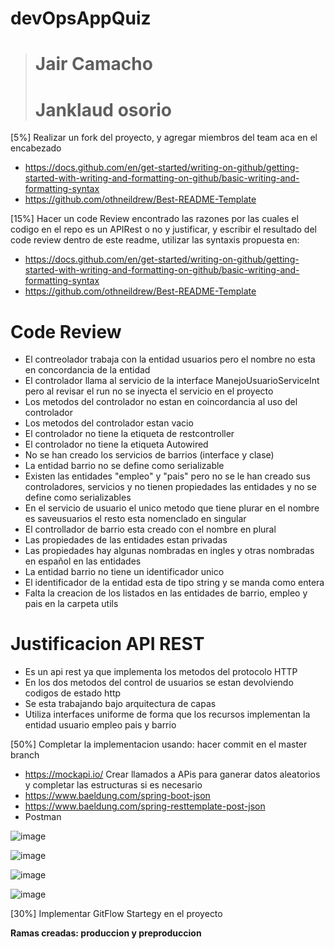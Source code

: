 # devOpsAppQuiz


> # Jair Camacho
> # Janklaud osorio 

[5%] Realizar un fork del proyecto, y agregar miembros del team aca en el encabezado

- https://docs.github.com/en/get-started/writing-on-github/getting-started-with-writing-and-formatting-on-github/basic-writing-and-formatting-syntax
- https://github.com/othneildrew/Best-README-Template

[15%] Hacer un code Review encontrado las razones por las cuales el codigo en el repo es un APIRest o no y justificar, y escribir el resultado del code review dentro de este readme, utilizar las syntaxis propuesta en:

- https://docs.github.com/en/get-started/writing-on-github/getting-started-with-writing-and-formatting-on-github/basic-writing-and-formatting-syntax
- https://github.com/othneildrew/Best-README-Template

# Code Review

- El contreolador trabaja con la entidad usuarios pero el nombre no esta en concordancia de la entidad
- El controlador llama al servicio de la interface ManejoUsuarioServiceInt pero al revisar el run no se inyecta el servicio en el proyecto
- Los metodos del controlador no estan en coincordancia al uso del controlador
- Los metodos del controlador estan vacio
- El controlador no tiene la etiqueta de restcontroller
- El controlador no tiene la etiqueta  Autowired
- No se han creado los servicios de barrios (interface y clase) 
- La entidad barrio no se define como serializable 
- Existen las entidades "empleo" y "pais" pero no se le han creado sus controladores, servicios y no tienen propiedades las entidades y no se define como serializables 
- En el servicio de usuario el unico metodo que tiene plurar en el nombre es saveusuarios el resto esta nomenclado en singular
- El controllador de barrio esta creado con el nombre en plural 
- Las propiedades de las entidades estan privadas 
- Las propiedades hay algunas nombradas en ingles y otras nombradas en español en las entidades
- La entidad barrio no tiene un identificador unico
- El identificador de la entidad esta de tipo string y se manda como entera 
- Falta la creacion de los listados en las entidades de barrio, empleo y pais en la carpeta utils

# Justificacion API REST

- Es un api rest ya que implementa los metodos del protocolo HTTP 
- En los dos metodos del control de usuarios se estan devolviendo codigos de estado http 
- Se esta trabajando bajo arquitectura de capas
- Utiliza interfaces uniforme de forma que los recursos implementan la entidad usuario empleo pais y barrio 



[50%] Completar la implementacion usando: hacer commit en el master branch

- https://mockapi.io/ Crear llamados a APis para ganerar datos aleatorios y completar las estructuras si es necesario
- https://www.baeldung.com/spring-boot-json
- https://www.baeldung.com/spring-resttemplate-post-json
- Postman

![image](https://user-images.githubusercontent.com/6808022/169195439-deaa29b2-246e-4fce-ab24-86a77c304a26.png)

![image](https://user-images.githubusercontent.com/6808022/169195477-a60d59c4-256c-4923-9050-b5a697457656.png)

![image](https://user-images.githubusercontent.com/6808022/169195501-12fa70e2-4a05-4892-9226-405114225d97.png)

![image](https://user-images.githubusercontent.com/6808022/169195525-111218a5-fc53-466c-a2de-6f5110a51466.png)



[30%] Implementar GitFlow Startegy en el proyecto

**Ramas creadas: produccion y preproduccion**
